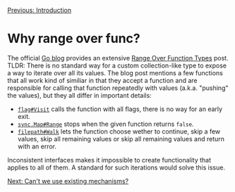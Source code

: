 [Previous: Introduction](./01.md)

# Why range over func?

The official [Go blog](https://go.dev/blog/) provides an extensive [Range Over Function Types](https://go.dev/blog/range-functions) post. TLDR: There is no standard way for a custom collection-like type to expose a way to iterate over all its values. The blog post mentions a few functions that all work kind of similiar in that they accept a function and are responsible for calling that function repeatedly with values (a.k.a. "pushing" the values), but they all differ in important details:

* [`flag#Visit`](https://pkg.go.dev/flag#Visit) calls the function with all flags, there is no way for an early exit.
* [`sync.Map#Range`](https://pkg.go.dev/sync.Map#Range) stops when the given function returns `false`.
* [`filepath#Walk`](https://pkg.go.dev/path/filepath#Walk) lets the function choose wether to continue, skip a few values, skip all remaining values or skip all remaining values and return with an error.

Inconsistent interfaces makes it impossible to create functionality that applies to all of them. A standard for such iterations would solve this issue.

[Next: Can't we use existing mechanisms?](./03_00_prolog.md)
